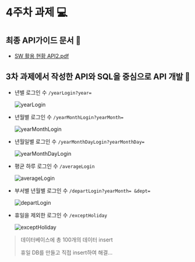 # 4주차 과제 💻
## 최종 API가이드 문서 📖
- [SW 활용 현황 API2.pdf](SW활용현황API2.pdf)
## 3차 과제에서 작성한 API와 SQL을 중심으로 API 개발 💎
- 년별 로그인 수  `/yearLogin?year=`
  
  ![yearLogin](https://github.com/hjYoon66/Comento_Bootcamp/assets/101798354/a9f6019d-f797-4214-a4e5-4787e634da4c)

- 년월별 로그인 수  `/yearMonthLogin?yearMonth=`
  
  ![yearMonthLogin](https://github.com/hjYoon66/Comento_Bootcamp/assets/101798354/a9305573-3a77-487d-8a58-0230edc7de5f)

- 년월일별 로그인 수   `/yearMonthDayLogin?yearMonthDay=`

  ![yearMonthDayLogin](https://github.com/hjYoon66/Comento_Bootcamp/assets/101798354/ef6ea166-c574-4407-8f09-5b54fcd81894)

- 평균 하루 로그인 수  `/averageLogin`

  ![averageLogin](https://github.com/hjYoon66/Comento_Bootcamp/assets/101798354/0d05037f-4205-4964-bc9a-b3adc641fb9f)


- 부서별 년월별 로그인 수  `/departLogin?yearMonth= &dept=`

  ![departLogin](https://github.com/hjYoon66/Comento_Bootcamp/assets/101798354/28f390e4-81d8-49a0-b86e-65d9986a5885)

- 휴일을 제외한 로그인 수  `/exceptHoliday`

  ![exceptHoliday](https://github.com/hjYoon66/Comento_Bootcamp/assets/101798354/4d2db0cf-836d-4c43-826b-da37ac59f5be)

> 데이터베이스에 총 100개의 데이터 insert
> 
> 휴일 DB를 만들고 직접 insert하여 해결...

